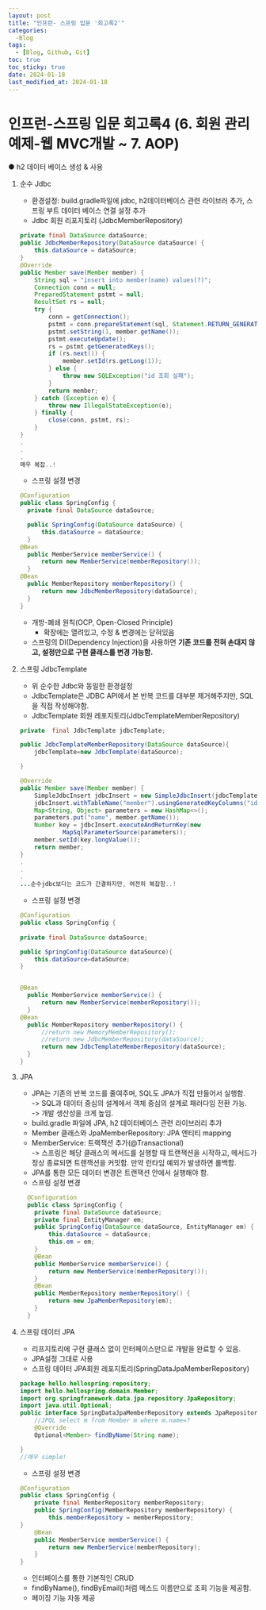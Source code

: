 ```yaml
---
layout: post
title: "인프런- 스프링 입문 '회고록2'"
categories:
  -Blog
tags:
  - [Blog, Github, Git] 
toc: true
toc_sticky: true
date: 2024-01-18
last_modified_at: 2024-01-18
---
```

# 인프런-스프링 입문 회고록4 (6. 회원 관리 예제-웹 MVC개발 ~ 7. AOP)
● h2 데이터 베이스 생성 & 사용
1. 순수 Jdbc   
    - 환경설정: build.gradle파일에 jdbc, h2데이터베이스 관련 라이브러 추가, 스프링 부트 데이터 베이스 연결 설정 추가
    - Jdbc 회원 리포지토리 (JdbcMemberRepository)
    ```java
    private final DataSource dataSource;
    public JdbcMemberRepository(DataSource dataSource) {
        this.dataSource = dataSource;
    }
    @Override
    public Member save(Member member) {
        String sql = "insert into member(name) values(?)";
        Connection conn = null;
        PreparedStatement pstmt = null;
        ResultSet rs = null;
        try {
            conn = getConnection();
            pstmt = conn.prepareStatement(sql, Statement.RETURN_GENERATED_KEYS);
            pstmt.setString(1, member.getName());
            pstmt.executeUpdate();
            rs = pstmt.getGeneratedKeys();
            if (rs.next()) {
                member.setId(rs.getLong(1));
            } else {
                throw new SQLException("id 조회 실패");
            }
            return member;
        } catch (Exception e) {
            throw new IllegalStateException(e);
        } finally {
            close(conn, pstmt, rs);
        }
    }
    .
    .
    .
    매우 복잡..!
    ```

    - 스프링 설정 변경
    ```java
    @Configuration
    public class SpringConfig {
      private final DataSource dataSource;

      public SpringConfig(DataSource dataSource) {
          this.dataSource = dataSource;
      }
    @Bean
      public MemberService memberService() {
          return new MemberService(memberRepository());
      }
    @Bean
      public MemberRepository memberRepository() {
          return new JdbcMemberRepository(dataSource);
      }
    }
    ```
    - 개방-폐쇄 원칙(OCP, Open-Closed Principle)
      - 확장에는 열려있고, 수정 & 변경에는 닫혀있음
    - 스프링의 DI(Dependency Injection)을 사용하면 **기존 코드를 전혀 손대지 않고, 설정만으로 구현 클래스를 변경 가능함.**

2. 스프링 JdbcTemplate
    - 위 순수한 Jdbc와 동일한 환경설정
    - JdbcTemplate은 JDBC API에서 본 반복 코드를 대부분 제거해주지만, SQL을 직접 작성해야함.
    - JdbcTemplate 회원 레포지토리(JdbcTemplateMemberRepository)
    ```java
    private  final JdbcTemplate jdbcTemplate;

    public JdbcTemplateMemberRepository(DataSource dataSource){
        jdbcTemplate=new JdbcTemplate(dataSource);

    }

    @Override
    public Member save(Member member) {
        SimpleJdbcInsert jdbcInsert = new SimpleJdbcInsert(jdbcTemplate);
        jdbcInsert.withTableName("member").usingGeneratedKeyColumns("id");
        Map<String, Object> parameters = new HashMap<>();
        parameters.put("name", member.getName());
        Number key = jdbcInsert.executeAndReturnKey(new
                MapSqlParameterSource(parameters));
        member.setId(key.longValue());
        return member;
    }
    .
    .
    .
    ...순수jdbc보다는 코드가 간결하지만, 여전히 복잡함..!
    ```
    - 스프링 설정 변경
    ```java
    @Configuration
    public class SpringConfig {
  
    private final DataSource dataSource;

    public SpringConfig(DataSource dataSource){
        this.dataSource=dataSource;
    }


    @Bean
      public MemberService memberService() {
          return new MemberService(memberRepository());
      }
    @Bean
      public MemberRepository memberRepository() {
          //return new MemoryMemberRepository();
          //return new JdbcMemberRepository(dataSource);
          return new JdbcTemplateMemberRepository(dataSource);
      }
    }
    ```
  3. JPA
      - JPA는 기존의 반복 코드를 줄여주며, SQL도 JPA가 직접 만들어서 실행함.   
      -> SQL과 데이터 중심의 설계에서 객체 중심의 설계로 패러다임 전환 가능.   
      -> 개발 생산성을 크게 높임.
      - build.gradle 파일에 JPA, h2 데이터베이스 관련 라이브러리 추가
      - Member 클래스와 JpaMemberRepository: JPA 엔티티 mapping
      - MemberService: 트랙잭션 추가(@Transactional)   
        -> 스프링은 해당 클래스의 메서드를 실행할 때 트랜잭션을 시작하고, 메서드가 정상 종료되면 트랜잭션을 커밋함. 만약 런타임 예외가 발생하면 롤백함.
      - JPA를 통한 모든 데이터 변경은 트랜잭션 안에서 실행해야 함.   
      - 스프링 설정 변경
      ```java
        @Configuration
        public class SpringConfig { 
          private final DataSource dataSource;
          private final EntityManager em;
          public SpringConfig(DataSource dataSource, EntityManager em) {
              this.dataSource = dataSource;
              this.em = em;
          }
          @Bean
          public MemberService memberService() {
              return new MemberService(memberRepository());
          }
          @Bean
          public MemberRepository memberRepository() {
              return new JpaMemberRepository(em);
          }
        }
      ```

  4. 스프링 데이터 JPA   
      - 리프지토리에 구현 클래스 없이 인터페이스만으로 개발을 완료할 수 있음.
      - JPA설정 그대로 사용
      - 스프링 데이터 JPA회원 레포지토리(SpringDataJpaMemberRepository)
      ```java
      package hello.hellospring.repository;
      import hello.hellospring.domain.Member;
      import org.springframework.data.jpa.repository.JpaRepository;
      import java.util.Optional;
      public interface SpringDataJpaMemberRepository extends JpaRepository<Member, Long >, MemberRepository{ //자동으로 bean에 등록함.
          //JPQL select m from Member m where m.name=?
          @Override
          Optional<Member> findByName(String name);

      }
      //매우 simple!
      ```
      - 스프링 설정 변경
      ```java
      @Configuration
      public class SpringConfig {
          private final MemberRepository memberRepository;
          public SpringConfig(MemberRepository memberRepository) {
              this.memberRepository = memberRepository;
      }
          @Bean
          public MemberService memberService() {
              return new MemberService(memberRepository);
          }
      }
      ```
      - 인터페이스를 통한 기본적인 CRUD
      - findByName(), findByEmail()처럼 메스드 이름만으로 조회 기능을 제공함.
      - 페이징 기능 자동 제공
    

 


